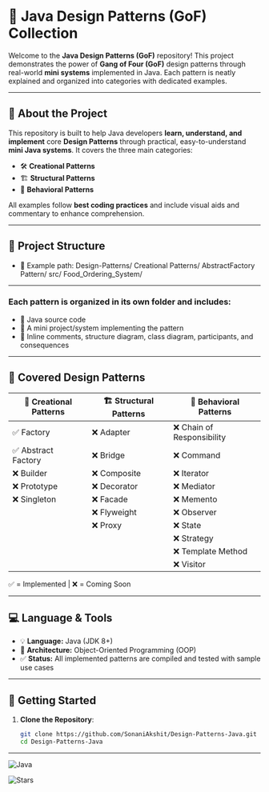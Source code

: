 # 🎯 Java Design Patterns (GoF) Collection

Welcome to the **Java Design Patterns (GoF)** repository! This project demonstrates the power of **Gang of Four (GoF)** design patterns through real-world **mini systems** implemented in Java. Each pattern is neatly explained and organized into categories with dedicated examples.

---

## 🧠 About the Project

This repository is built to help Java developers **learn, understand, and implement** core **Design Patterns** through practical, easy-to-understand **mini Java systems**. It covers the three main categories:

- 🛠️ **Creational Patterns**
- 🏗️ **Structural Patterns**
- 🔁 **Behavioral Patterns**

All examples follow **best coding practices** and include visual aids and commentary to enhance comprehension.

---

## 📁 Project Structure


- 📂 Example path:
Design-Patterns/ Creational Patterns/ AbstractFactory Pattern/ src/ Food_Ordering_System/

---

### Each pattern is organized in its own folder and includes:

- 📄 Java source code
- 🧪 A mini project/system implementing the pattern
- 📘 Inline comments, structure diagram, class diagram, participants, and consequences

---

## 🧰 Covered Design Patterns

| 🔨 Creational Patterns | 🏗️ Structural Patterns | 🔁 Behavioral Patterns       |
|------------------------|------------------------|------------------------------|
| ✅ Factory              | ❌ Adapter             | ❌ Chain of Responsibility    |
| ✅ Abstract Factory     | ❌ Bridge              | ❌ Command                    |
| ❌ Builder              | ❌ Composite           | ❌ Iterator                   |
| ❌ Prototype            | ❌ Decorator           | ❌ Mediator                   |
| ❌ Singleton            | ❌ Facade              | ❌ Memento                    |
|                        | ❌ Flyweight           | ❌ Observer                   |
|                        | ❌ Proxy               | ❌ State                      |
|                        |                        | ❌ Strategy                   |
|                        |                        | ❌ Template Method            |
|                        |                        | ❌ Visitor                    |

✅ = Implemented | ❌ = Coming Soon

---

## 💻 Language & Tools

- 💡 **Language:** Java (JDK 8+)
- 🧱 **Architecture:** Object-Oriented Programming (OOP)
- ✅ **Status:** All implemented patterns are compiled and tested with sample use cases

---
## 🚀 Getting Started

1. **Clone the Repository**:
   ```bash
   git clone https://github.com/SonaniAkshit/Design-Patterns-Java.git
   cd Design-Patterns-Java
___
![Java](https://img.shields.io/badge/language-Java-blue.svg)

[//]: # (![Build]&#40;https://img.shields.io/badge/build-passing-brightgreen.svg&#41;)
[//]: # (![License]&#40;https://img.shields.io/badge/license-MIT-lightgrey.svg&#41;)
![Stars](https://img.shields.io/github/stars/SonaniAkshit/Design-Pattern?style=social)


